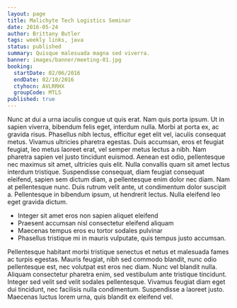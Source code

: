 ```yaml
---
layout: page
title: Malichyte Tech Logistics Seminar
date: 2016-05-24
author: Brittany Butler
tags: weekly links, java
status: published
summary: Quisque malesuada magna sed viverra.
banner: images/banner/meeting-01.jpg
booking:
  startDate: 02/06/2016
  endDate: 02/10/2016
  ctyhocn: AVLRRHX
  groupCode: MTLS
published: true
---
```

Nunc at dui a urna iaculis congue ut quis erat. Nam quis porta ipsum. Ut in sapien viverra, bibendum felis eget, interdum nulla. Morbi at porta ex, ac gravida risus. Phasellus nibh lectus, efficitur eget elit vel, iaculis consequat metus. Vivamus ultricies pharetra egestas. Duis accumsan, eros et feugiat feugiat, leo metus laoreet erat, vel semper metus lectus a nibh. Nam pharetra sapien vel justo tincidunt euismod. Aenean est odio, pellentesque nec maximus sit amet, ultricies quis elit. Nulla convallis quam sit amet lectus interdum tristique. Suspendisse consequat, diam feugiat consequat eleifend, sapien sem dictum diam, a pellentesque enim dolor nec diam. Nam at pellentesque nunc. Duis rutrum velit ante, ut condimentum dolor suscipit a. Pellentesque in bibendum ipsum, ut hendrerit lectus. Nulla eleifend leo eget gravida dictum.

* Integer sit amet eros non sapien aliquet eleifend
* Praesent accumsan nisl consectetur eleifend aliquam
* Maecenas tempus eros eu tortor sodales pulvinar
* Phasellus tristique mi in mauris vulputate, quis tempus justo accumsan.

Pellentesque habitant morbi tristique senectus et netus et malesuada fames ac turpis egestas. Mauris feugiat, nibh sed commodo blandit, nunc odio pellentesque est, nec volutpat est eros nec diam. Nunc vel blandit nulla. Aliquam consectetur pharetra enim, sed vestibulum ante tristique tincidunt. Integer sed velit sed velit sodales pellentesque. Vivamus feugiat diam eget dui tincidunt, nec facilisis nulla condimentum. Suspendisse a laoreet justo. Maecenas luctus lorem urna, quis blandit ex eleifend vel.
